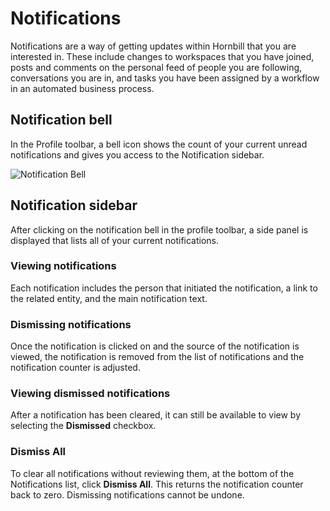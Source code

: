 # Notifications
Notifications are a way of getting updates within Hornbill that you are interested in. These include changes to workspaces that you have joined, posts and comments on the personal feed of people you are following, conversations you are in, and tasks you have been assigned by a workflow in an automated business process. 

## Notification bell
In the Profile toolbar, a bell icon shows the count of your current unread notifications and gives you access to the Notification sidebar.

![Notification Bell](/_books/esp-user-guide/images/profile-toolbar.png)

## Notification sidebar
After clicking on the notification bell in the profile toolbar, a side panel is displayed that lists all of your current notifications.

### Viewing notifications
Each notification includes the person that initiated the notification, a link to the related entity, and the main notification text.

### Dismissing notifications
Once the notification is clicked on and the source of the notification is viewed, the notification is removed from the list of notifications and the notification counter is adjusted.  

### Viewing dismissed notifications
After a notification has been cleared, it can still be available to view by selecting the **Dismissed** checkbox.  

### Dismiss All
To clear all notifications without reviewing them, at the bottom of the Notifications list, click **Dismiss All**.  This returns the notification counter back to zero.  Dismissing notifications cannot be undone.
